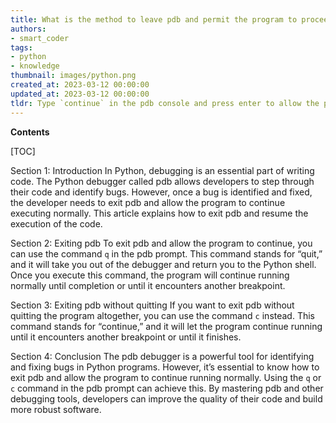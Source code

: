 ```yaml
---
title: What is the method to leave pdb and permit the program to proceed?
authors:
- smart_coder
tags:
- python
- knowledge
thumbnail: images/python.png
created_at: 2023-03-12 00:00:00
updated_at: 2023-03-12 00:00:00
tldr: Type `continue` in the pdb console and press enter to allow the program to continue.
---
```


**Contents**

[TOC]

Section 1: Introduction
In Python, debugging is an essential part of writing code. The Python debugger called pdb allows developers to step through their code and identify bugs. However, once a bug is identified and fixed, the developer needs to exit pdb and allow the program to continue executing normally. This article explains how to exit pdb and resume the execution of the code.

Section 2: Exiting pdb
To exit pdb and allow the program to continue, you can use the command `q` in the pdb prompt. This command stands for “quit,” and it will take you out of the debugger and return you to the Python shell. Once you execute this command, the program will continue running normally until completion or until it encounters another breakpoint.

Section 3: Exiting pdb without quitting
If you want to exit pdb without quitting the program altogether, you can use the command `c` instead. This command stands for “continue,” and it will let the program continue running until it encounters another breakpoint or until it finishes.

Section 4: Conclusion
The pdb debugger is a powerful tool for identifying and fixing bugs in Python programs. However, it’s essential to know how to exit pdb and allow the program to continue running normally. Using the `q` or `c` command in the pdb prompt can achieve this. By mastering pdb and other debugging tools, developers can improve the quality of their code and build more robust software.

